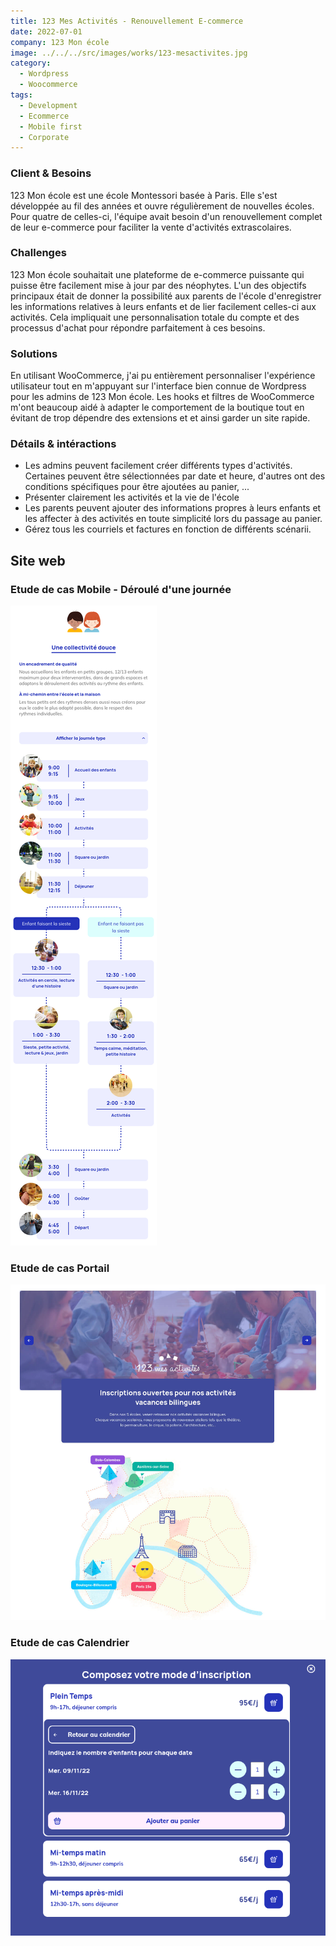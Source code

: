 ```yaml
---
title: 123 Mes Activités - Renouvellement E-commerce
date: 2022-07-01
company: 123 Mon école
image: ../../../src/images/works/123-mesactivites.jpg
category:
  - Wordpress
  - Woocommerce
tags:
  - Development
  - Ecommerce
  - Mobile first
  - Corporate
---
```


### Client & Besoins

123 Mon école est une école Montessori basée à Paris. Elle s'est développée au fil des années et ouvre régulièrement de nouvelles écoles. Pour quatre de celles-ci, l'équipe avait besoin d'un renouvellement complet de leur e-commerce pour faciliter la vente d'activités extrascolaires.

### Challenges

123 Mon école souhaitait une plateforme de e-commerce puissante qui puisse être facilement mise à jour par des néophytes. L'un des objectifs principaux était de donner la possibilité aux parents de l'école d'enregistrer les informations relatives à leurs enfants et de lier facilement celles-ci aux activités. Cela impliquait une personnalisation totale du compte et des processus d'achat pour répondre parfaitement à ces besoins.

### Solutions

En utilisant WooCommerce, j'ai pu entièrement personnaliser l'expérience utilisateur tout en m'appuyant sur l'interface bien connue de Wordpress pour les admins de 123 Mon école. Les hooks et filtres de WooCommerce m'ont beaucoup aidé à adapter le comportement de la boutique tout en évitant de trop dépendre des extensions et et ainsi garder un site rapide.

### Détails & intéractions

- Les admins peuvent facilement créer différents types d'activités. Certaines peuvent être sélectionnées par date et heure, d'autres ont des conditions spécifiques pour être ajoutées au panier, ...
- Présenter clairement les activités et la vie de l'école
- Les parents peuvent ajouter des informations propres à leurs enfants et les affecter à des activités en toute simplicité lors du passage au panier.
- Gérez tous les courriels et factures en fonction de différents scénarii.

## Site web

### Etude de cas Mobile - Déroulé d'une journée

![Case study Day Program](./123-program.jpg)

### Etude de cas Portail

![Case study Portail](./123-portail.jpg)

### Etude de cas Calendrier

![Case study Calendar](./123-calendar.jpg)
